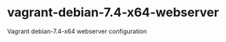 vagrant-debian-7.4-x64-webserver
================================

Vagrant debian-7.4-x64 webserver configuration
